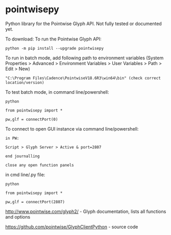 # pointwisepy

Python library for the Pointwise Glyph API. Not fully tested or documented yet.

To download: 
To run the Pointwise Glyph API:

	python -m pip install --upgrade pointwisepy

To run in batch mode, add following path to environment variables (System Properties > Advanced > Environment Variables > User Variables > Path > Edit > New)
	
 	"C:\Program Files\Cadence\PointwiseV18.6R3\win64\bin" (check correct location/version)
	
To test batch mode, in command line/powershell: 
	
	python
	
 	from pointwisepy import *

	pw,glf = connectPort(0)
	

To connect to open GUI instance via command line/powershell: 

	in PW: 
	
 	Script > Glyph Server > Active & port=2807
	
 	end journalling

 	close any open function panels

in cmd line/.py file:

	python
	
 	from pointwisepy import *

	pw,glf = connectPort(2807)
	

http://www.pointwise.com/glyph2/ - Glyph documentation, lists all functions and options

https://github.com/pointwise/GlyphClientPython - source code
